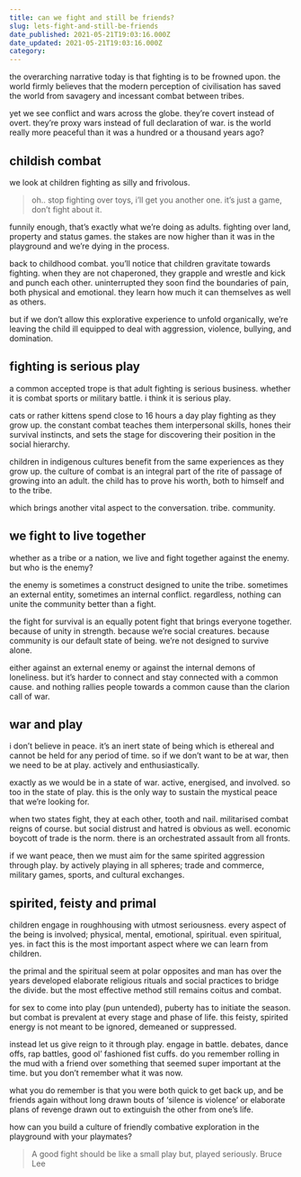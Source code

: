```yaml
---
title: can we fight and still be friends?
slug: lets-fight-and-still-be-friends
date_published: 2021-05-21T19:03:16.000Z
date_updated: 2021-05-21T19:03:16.000Z
category: 
---
```

the overarching narrative today is that fighting is to be frowned upon. the world firmly believes that the modern perception of civilisation has saved the world from savagery and incessant combat between tribes.

yet we see conflict and wars across the globe. they’re covert instead of overt. they’re proxy wars instead of full declaration of war. is the world really more peaceful than it was a hundred or a thousand years ago?

## childish combat

we look at children fighting as silly and frivolous.

> oh.. stop fighting over toys, i’ll get you another one. it’s just a game, don’t fight about it.

funnily enough, that’s exactly what we’re doing as adults. fighting over land, property and status games. the stakes are now higher than it was in the playground and we’re dying in the process.

back to childhood combat. you’ll notice that children gravitate towards fighting. when they are not chaperoned, they grapple and wrestle and kick and punch each other. uninterrupted they soon find the boundaries of pain, both physical and emotional. they learn how much it can themselves as well as others.

but if we don’t allow this explorative experience to unfold organically, we’re leaving the child ill equipped to deal with aggression, violence, bullying, and domination.

## fighting is serious play

a common accepted trope is that adult fighting is serious business. whether it is combat sports or military battle. i think it is serious play.

cats or rather kittens spend close to 16 hours a day play fighting as they grow up. the constant combat teaches them interpersonal skills, hones their survival instincts, and sets the stage for discovering their position in the social hierarchy.

children in indigenous cultures benefit from the same experiences as they grow up. the culture of combat is an integral part of the rite of passage of growing into an adult. the child has to prove his worth, both to himself and to the tribe.

which brings another vital aspect to the conversation. tribe. community.

## we fight to live together

whether as a tribe or a nation, we live and fight together against the enemy. but who is the enemy?

the enemy is sometimes a construct designed to unite the tribe. sometimes an external entity, sometimes an internal conflict. regardless, nothing can unite the community better than a fight.

the fight for survival is an equally potent fight that brings everyone together. because of unity in strength. because we’re social creatures. because community is our default state of being. we’re not designed to survive alone.

either against an external enemy or against the internal demons of loneliness. but it’s harder to connect and stay connected with a common cause. and nothing rallies people towards a common cause than the clarion call of war.

## war and play

i don’t believe in peace. it’s an inert state of being which is ethereal and cannot be held for any period of time. so if we don’t want to be at war, then we need to be at play. actively and enthusiastically.

exactly as we would be in a state of war. active, energised, and involved. so too in the state of play. this is the only way to sustain the mystical peace that we’re looking for.

when two states fight, they at each other, tooth and nail. militarised combat reigns of course. but social distrust and hatred is obvious as well. economic boycott of trade is the norm. there is an orchestrated assault from all fronts.

if we want peace, then we must aim for the same spirited aggression through play. by actively playing in all spheres; trade and commerce, military games, sports, and cultural exchanges.

## spirited, feisty and primal

children engage in roughhousing with utmost seriousness. every aspect of the being is involved; physical, mental, emotional, spiritual. even spiritual, yes. in fact this is the most important aspect where we can learn from children.

the primal and the spiritual seem at polar opposites and man has over the years developed elaborate religious rituals and social practices to bridge the divide. but the most effective method still remains coitus and combat.

for sex to come into play (pun untended), puberty has to initiate the season. but combat is prevalent at every stage and phase of life. this feisty, spirited energy is not meant to be ignored, demeaned or suppressed.

instead let us give reign to it through play. engage in battle. debates, dance offs, rap battles, good ol’ fashioned fist cuffs. do you remember rolling in the mud with a friend over something that seemed super important at the time. but you don’t remember what it was now.

what you do remember is that you were both quick to get back up, and be friends again without long drawn bouts of ‘silence is violence’ or elaborate plans of revenge drawn out to extinguish the other from one’s life.

how can you build a culture of friendly combative exploration in the playground with your playmates?

> A good fight should be like a small play but, played seriously. 
> Bruce Lee
